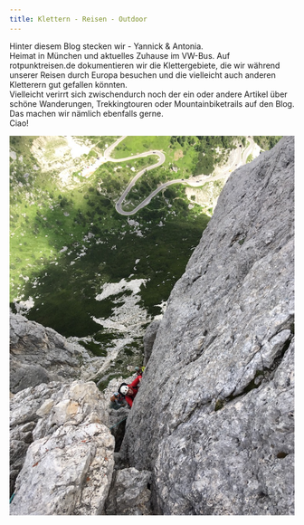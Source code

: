 ```yaml
---
title: Klettern - Reisen - Outdoor
---
```


Hinter diesem Blog stecken wir - Yannick & Antonia.<br/>
Heimat in München und aktuelles Zuhause im VW-Bus. Auf rotpunktreisen.de dokumentieren wir die Klettergebiete, die wir während unserer Reisen durch Europa besuchen und die vielleicht auch anderen Kletterern gut gefallen könnten.<br/>
Vielleicht verirrt sich zwischendurch noch der ein oder andere Artikel über schöne Wanderungen, Trekkingtouren oder Mountainbiketrails auf den Blog. Das machen wir nämlich ebenfalls gerne.<br/>
Ciao!

![about](./about.jpg)
